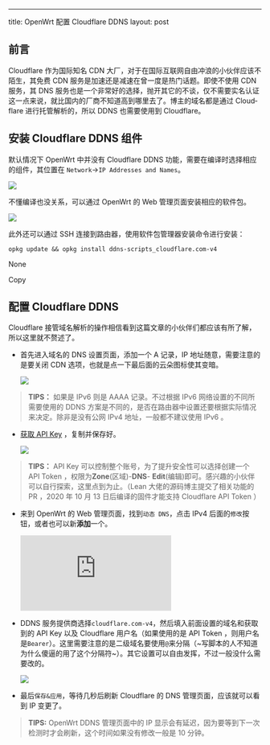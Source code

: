 ---
title: OpenWrt 配置 Cloudflare DDNS
layout: post
## 前言

Cloud­flare 作为国际知名 CDN 大厂，对于在国际互联网自由冲浪的小伙伴应该不陌生，其免费 CDN 服务是加速还是减速在曾一度是热门话题。即使不使用 CDN 服务，其 DNS 服务也是一个非常好的选择，抛开其它的不谈，仅不需要实名认证这一点来说，就比国内的厂商不知道高到哪里去了。博主的域名都是通过 Cloud­flare 进行托管解析的，所以 DDNS 也需要使用到 Cloud­flare。

## 安装 Cloudflare DDNS 组件

默认情况下 Open­Wrt 中并没有 Cloud­flare DDNS 功能，需要在编译时选择相应的组件，其位置在 `Network`→`IP Addresses and Names`。

[![](https://imgcdn.p3terx.com/post/20191029161431.png#vwid=1067&vhei=739)](https://imgcdn.p3terx.com/post/20191029161431.png#vwid=1067&vhei=739)

不懂编译也没关系，可以通过 Open­Wrt 的 Web 管理页面安装相应的软件包。

[![](https://imgcdn.p3terx.com/post/20191029161656.png#vwid=1240&vhei=705)](https://imgcdn.p3terx.com/post/20191029161656.png#vwid=1240&vhei=705)

此外还可以通过 SSH 连接到路由器，使用软件包管理器安装命令进行安装：

```none
opkg update && opkg install ddns-scripts_cloudflare.com-v4
```

None

Copy

## 配置 Cloudflare DDNS

Cloud­flare 接管域名解析的操作相信看到这篇文章的小伙伴们都应该有所了解，所以这里就不赘述了。

- 首先进入域名的 DNS 设置页面，添加一个 A 记录，IP 地址随意，需要注意的是要关闭 CDN 选项，也就是点一下最后面的云朵图标使其变暗。
    
    [![](https://imgcdn.p3terx.com/post/20191029164224.png#vwid=1062&vhei=457)](https://imgcdn.p3terx.com/post/20191029164224.png#vwid=1062&vhei=457)
    

> **TIPS：** 如果是 IPv6 则是 AAAA 记录。不过根据 IPv6 网络设置的不同所需要使用的 DDNS 方案是不同的，是否在路由器中设置还要根据实际情况来决定。除非是没有公网 IPv4 地址，一般都不建议使用 IPv6 。

- [获取 API Key](https://p3terx.com/go/aHR0cHM6Ly9kYXNoLmNsb3VkZmxhcmUuY29tL3Byb2ZpbGUvYXBpLXRva2Vucw) ，复制并保存好。
    
    [![](https://imgcdn.p3terx.com/post/20191102135756.png#vwid=1053&vhei=650)](https://imgcdn.p3terx.com/post/20191102135756.png#vwid=1053&vhei=650)
    

> **TIPS：** API Key 可以控制整个账号，为了提升安全性可以选择创建一个 API To­ken ，权限为**Zone**(区域)-**DNS**\- **Edit**(编辑)即可。感兴趣的小伙伴可以自行探索，这里点到为止。（Lean 大佬的源码博主提交了相关功能的 PR ，2020 年 10 月 13 日后编译的固件才能支持 Cloud­flare API To­ken ）

- 来到 OpenWrt 的 Web 管理页面，找到`动态 DNS`，点击 IPv4 后面的`修改`按钮，或者也可以新**添加**一个。
    
    [![](https://p3terx.com/archives/openwrt-cloudflare-ddns.html)](https://imgcdn.p3terx.com/post/20191029164632.png#vwid=1356&vhei=753)
    
- DDNS 服务提供商选择`cloudflare.com-v4`，然后填入前面设置的域名和获取到的 API Key 以及 Cloudflare 用户名（如果使用的是 API Token ，则用户名是`Bearer`）。这里需要注意的是二级域名要使用`@`来分隔（~写脚本的人不知道为什么傻逼的用了这个分隔符~）。其它设置可以自由发挥，不过一般没什么需要改的。
    
    [![](https://imgcdn.p3terx.com/post/20191029165057.png#vwid=690&vhei=680)](https://imgcdn.p3terx.com/post/20191029165057.png#vwid=690&vhei=680)
    
- 最后`保存&应用`，等待几秒后刷新 Cloudflare 的 DNS 管理页面，应该就可以看到 IP 变更了。

> **TIPS:** Open­Wrt DDNS 管理页面中的 IP 显示会有延迟，因为要等到下一次检测时才会刷新，这个时间如果没有修改一般是 10 分钟。
